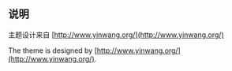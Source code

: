 ## 说明

主题设计来自 [http://www.yinwang.org/](http://www.yinwang.org/)

The theme is designed by [http://www.yinwang.org/](http://www.yinwang.org/).
